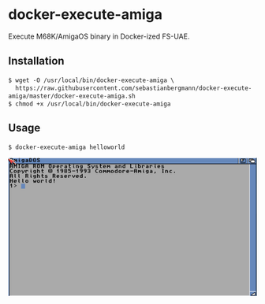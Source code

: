 # docker-execute-amiga

Execute M68K/AmigaOS binary in Docker-ized FS-UAE.

## Installation

```
$ wget -O /usr/local/bin/docker-execute-amiga \
  https://raw.githubusercontent.com/sebastianbergmann/docker-execute-amiga/master/docker-execute-amiga.sh
$ chmod +x /usr/local/bin/docker-execute-amiga
```

## Usage

```
$ docker-execute-amiga helloworld
```

![Screenshot](screenshot.png)

